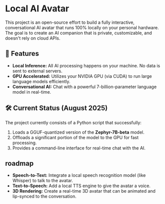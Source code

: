 # Local AI Avatar

This project is an open-source effort to build a fully interactive, conversational AI avatar that runs 100% locally on your personal hardware. The goal is to create an AI companion that is private, customizable, and doesn't rely on cloud APIs.

## 🚀 Features

* **Local Inference:** All AI processing happens on your machine. No data is sent to external servers.
* **GPU Accelerated:** Utilizes your NVIDIA GPU (via CUDA) to run large language models efficiently.
* **Conversational AI:** Chat with a powerful 7-billion-parameter language model in real-time.

## 🛠️ Current Status (August 2025)

The project currently consists of a Python script that successfully:
1.  Loads a GGUF-quantized version of the **Zephyr-7B-beta** model.
2.  Offloads a significant portion of the model to the GPU for fast processing.
3.  Provides a command-line interface for real-time chat with the AI.

##  roadmap

* **Speech-to-Text:** Integrate a local speech recognition model (like Whisper) to talk to the avatar.
* **Text-to-Speech:** Add a local TTS engine to give the avatar a voice.
* **3D Rendering:** Create a real-time 3D avatar that can be animated and lip-synced to the conversation.
